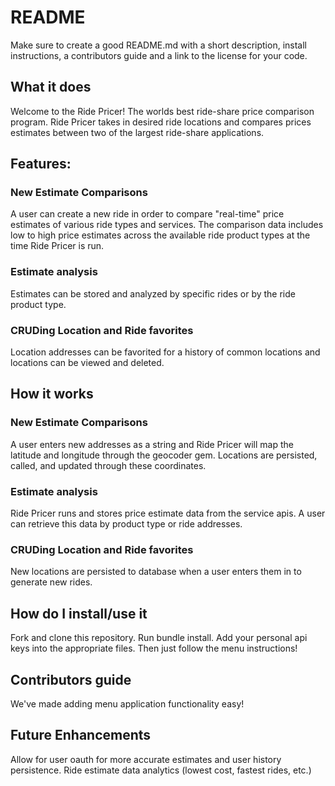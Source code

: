 
# README

Make sure to create a good README.md with a short description, install instructions, a contributors guide and a link to the license for your code.

## What it does
Welcome to the Ride Pricer! The worlds best ride-share price comparison program.
Ride Pricer takes in desired ride locations and compares prices estimates between two of the largest ride-share applications.

## Features:

### New Estimate Comparisons
A user can create a new ride in order to compare "real-time" price estimates of various ride types and services. The comparison data includes low to high price estimates across the available ride product types at the time Ride Pricer is run.

### Estimate analysis
Estimates can be stored and analyzed by specific rides or by the ride product type.

### CRUDing Location and Ride favorites
Location addresses can be favorited for a history of common locations and locations can be viewed and deleted.

## How it works

### New Estimate Comparisons
A user enters new addresses as a string and Ride Pricer will map the latitude and longitude through the geocoder gem. Locations are persisted, called, and updated through these coordinates.

### Estimate analysis
Ride Pricer runs and stores price estimate data from the service apis. A user can retrieve this data by product type or ride addresses.

### CRUDing Location and Ride favorites
New locations are persisted to database when a user enters them in to generate new rides.

## How do I install/use it
Fork and clone this repository. Run bundle install. Add your personal api keys into the appropriate files. Then just follow the menu instructions!

## Contributors guide
We've made adding menu application functionality easy!

## Future Enhancements
Allow for user oauth for more accurate estimates and user history persistence.
Ride estimate data analytics (lowest cost, fastest rides, etc.)


<!-- #Ride Pricer Project Planning

User Stories
- [x] A user should be able to enter an address and retrieve a nicely formatted set of price estimates
- [x] A user should be able to compare prices between lyft and uber for rides
- [x] A user should be able to evaluate historical price comparisons between lyft and uber
- [x] A user should be able to see previous rides
- [x] A user should be able to see a list of locations
- [X] A user should be able to update a list of locations
- [x] A user should be able to exit out of the
    - [x] previous rides
    - [x] locations
    - [x] estimate page
- [x] A user should be able to favorite locations
- [x] A user should be able to remove favorites (waiting on bugs)
- [X] A user should be able to favorite rides

Bonus User Stories:
- [x] A user should be able to compare Lyft and uber prices
  - [ ] format into columns
- [ ] A user should be able to choose “optimized estimates”
- [ ] Use a user oauth to get real estimates
- [ ] A user should be able to enter in the name of a location and get address options
- [ ] Implement unit testing

Steps for each user story:
- [ ] CLI UX Designed
- [ ] CLI Database Interaction Designed
- [ ] Any other methods that are obvious
- [ ] CLI Coded
- [ ] Database Coded
- [ ] Changes Code Reviewed by Partner
- [ ] Changes Merged

Enhancements:
- [x] Add delete favorite
- [ ] Add delete location
- [X] View ride history by type
    - [X] by route
- [ ] Least expensive ride
- [ ] Most expensive ride
- [ ] Longest ride
- [ ] Shortest ride
- [ ] Avg estimate
- [x] Add number functionality to select ride from previous locations

Bonus Design:
- [X] Tali - Each menu takes up window
- [x] Tali - Each menu has a title
- [ ] Ryan - Loading ux into other place
- [X] Ryan - Graphics or colors (bgimg)
- [] Format the estimates
Optional optional:
    - [ ] Nice logo
    - [ ] Sounds

Bug List:
- [x] View route shows route twice
- [x] Force number entry on new ride if show locations
- [X] Database locations show correct names but ride name has blanks
- - [X] catch menu errors - user cannot enter number above available options
  - [X] Fix on all menus
- [x] If geocoder has slightly different lat/long
- [x] fix view rides - not showing ride name
  - [x] also want to rework this feature in general
- [x] Multiple puts of view locations after trying to remove a favorite
- [x] Tali - Handle errors when geocoded address doesn’t work
- [X] Ryan - Handle errors when we get an abnormal uber api response
    - [X] More than 100 miles
- [X] View locations (make the list one list and the entries unique)
